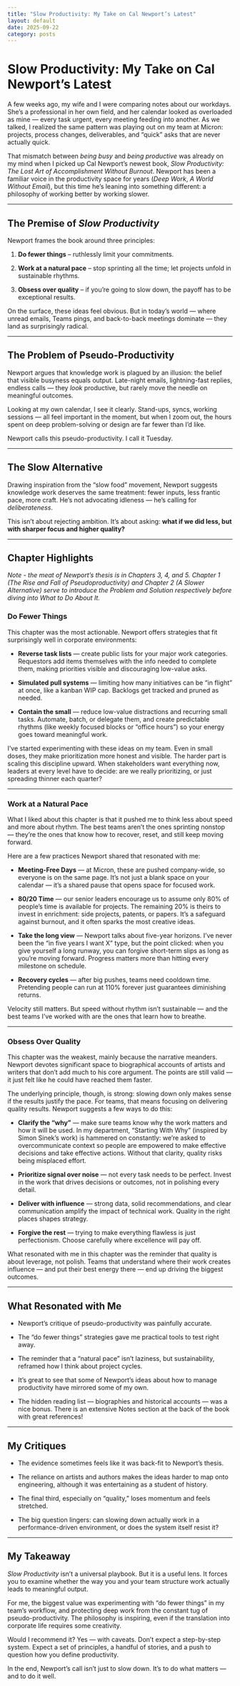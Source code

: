 ```yaml
---
title: "Slow Productivity: My Take on Cal Newport’s Latest"
layout: default
date: 2025-09-22
category: posts
---
```

# **Slow Productivity: My Take on Cal Newport’s Latest**

A few weeks ago, my wife and I were comparing notes about our workdays. She’s a professional in her own field, and her calendar looked as overloaded as mine — every task urgent, every meeting feeding into another. As we talked, I realized the same pattern was playing out on my team at Micron: projects, process changes, deliverables, and “quick” asks that are never actually quick.

That mismatch between *being busy* and *being productive* was already on my mind when I picked up Cal Newport’s newest book, *Slow Productivity: The Lost Art of Accomplishment Without Burnout*. Newport has been a familiar voice in the productivity space for years (*Deep Work*, *A World Without Email*), but this time he’s leaning into something different: a philosophy of working better by working slower.

---

## **The Premise of *Slow Productivity***

Newport frames the book around three principles:

1. **Do fewer things** – ruthlessly limit your commitments.

2. **Work at a natural pace** – stop sprinting all the time; let projects unfold in sustainable rhythms.

3. **Obsess over quality** – if you’re going to slow down, the payoff has to be exceptional results.

On the surface, these ideas feel obvious. But in today’s world — where unread emails, Teams pings, and back-to-back meetings dominate — they land as surprisingly radical.

---

## **The Problem of Pseudo-Productivity**

Newport argues that knowledge work is plagued by an illusion: the belief that visible busyness equals output. Late-night emails, lightning-fast replies, endless calls — they *look* productive, but rarely move the needle on meaningful outcomes.

Looking at my own calendar, I see it clearly. Stand-ups, syncs, working sessions — all feel important in the moment, but when I zoom out, the hours spent on deep problem-solving or design are far fewer than I’d like.

Newport calls this pseudo-productivity. I call it Tuesday.

---

## **The Slow Alternative**

Drawing inspiration from the “slow food” movement, Newport suggests knowledge work deserves the same treatment: fewer inputs, less frantic pace, more craft. He’s not advocating idleness — he’s calling for *deliberateness*.

This isn’t about rejecting ambition. It’s about asking: **what if we did less, but with sharper focus and higher quality?**

---

## **Chapter Highlights**

*Note \- the meat of Newport’s thesis is in Chapters 3, 4, and 5\. Chapter 1 (The Rise and Fall of Pseudoproductivity) and Chapter 2 (A Slower Alternative) serve to introduce the Problem and Solution respectively before diving into What to Do About It.*  
 

### **Do Fewer Things**

This chapter was the most actionable. Newport offers strategies that fit surprisingly well in corporate environments:

* **Reverse task lists** — create public lists for your major work categories. Requestors add items themselves with the info needed to complete them, making priorities visible and discouraging low-value asks.

* **Simulated pull systems** — limiting how many initiatives can be “in flight” at once, like a kanban WIP cap. Backlogs get tracked and pruned as needed.

* **Contain the small** — reduce low-value distractions and recurring small tasks. Automate, batch, or delegate them, and create predictable rhythms (like weekly focused blocks or “office hours”) so your energy goes toward meaningful work.

I’ve started experimenting with these ideas on my team. Even in small doses, they make prioritization more honest and visible. The harder part is scaling this discipline upward. When stakeholders want everything now, leaders at every level have to decide: are we really prioritizing, or just spreading thinner each quarter?

---

### **Work at a Natural Pace**

What I liked about this chapter is that it pushed me to think less about speed and more about rhythm. The best teams aren’t the ones sprinting nonstop — they’re the ones that know how to recover, reset, and still keep moving forward.

Here are a few practices Newport shared that resonated with me:

* **Meeting-Free Days** — at Micron, these are pushed company-wide, so everyone is on the same page. It’s not just a blank space on your calendar — it’s a shared pause that opens space for focused work.

* **80/20 Time** — our senior leaders encourage us to assume only 80% of people’s time is available for projects. The remaining 20% is theirs to invest in enrichment: side projects, patents, or papers. It’s a safeguard against burnout, and it often sparks the most creative ideas.

* **Take the long view** — Newport talks about five-year horizons. I’ve never been the “in five years I want X” type, but the point clicked: when you give yourself a long runway, you can forgive short-term slips as long as you’re moving forward. Progress matters more than hitting every milestone on schedule.

* **Recovery cycles** — after big pushes, teams need cooldown time. Pretending people can run at 110% forever just guarantees diminishing returns.

Velocity still matters. But speed without rhythm isn’t sustainable — and the best teams I’ve worked with are the ones that learn how to breathe.

---

### **Obsess Over Quality**

This chapter was the weakest, mainly because the narrative meanders. Newport devotes significant space to biographical accounts of artists and writers that don’t add much to his core argument. The points are still valid — it just felt like he could have reached them faster.

The underlying principle, though, is strong: slowing down only makes sense if the results justify the pace. For teams, that means focusing on delivering quality results. Newport suggests a few ways to do this:

* **Clarify the “why”** — make sure teams know why the work matters and how it will be used. In my department, “Starting With Why” (inspired by Simon Sinek’s work) is hammered on constantly: we’re asked to overcommunicate context so people are empowered to make effective decisions and take effective actions. Without that clarity, quality risks being misplaced effort.

* **Prioritize signal over noise** — not every task needs to be perfect. Invest in the work that drives decisions or outcomes, not in polishing every detail.

* **Deliver with influence** — strong data, solid recommendations, and clear communication amplify the impact of technical work. Quality in the right places shapes strategy.

* **Forgive the rest** — trying to make everything flawless is just perfectionism. Choose carefully where excellence will pay off.

What resonated with me in this chapter was the reminder that quality is about leverage, not polish. Teams that understand where their work creates influence — and put their best energy there — end up driving the biggest outcomes.

---

## **What Resonated with Me**

* Newport’s critique of pseudo-productivity was painfully accurate.

* The “do fewer things” strategies gave me practical tools to test right away.

* The reminder that a “natural pace” isn’t laziness, but sustainability, reframed how I think about project cycles.  
* It’s great to see that some of Newport’s ideas about how to manage productivity have mirrored some of my own.

* The hidden reading list — biographies and historical accounts — was a nice bonus. There is an extensive Notes section at the back of the book with great references\!

---

## **My Critiques**

* The evidence sometimes feels like it was back-fit to Newport’s thesis.

* The reliance on artists and authors makes the ideas harder to map onto engineering, although it was entertaining as a student of history.

* The final third, especially on “quality,” loses momentum and feels stretched.

* The big question lingers: can slowing down actually work in a performance-driven environment, or does the system itself resist it?

---

## **My Takeaway**

*Slow Productivity* isn’t a universal playbook. But it is a useful lens. It forces you to examine whether the way you and your team structure work actually leads to meaningful output.

For me, the biggest value was experimenting with “do fewer things” in my team’s workflow, and protecting deep work from the constant tug of pseudo-productivity. The philosophy is inspiring, even if the translation into corporate life requires some creativity.

Would I recommend it? Yes — with caveats. Don’t expect a step-by-step system. Expect a set of principles, a handful of stories, and a push to question how you define productivity.

In the end, Newport’s call isn’t just to slow down. It’s to do what matters — and to do it well.
